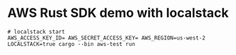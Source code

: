 # AWS Rust SDK demo with localstack

```
# localstack start
AWS_ACCESS_KEY_ID= AWS_SECRET_ACCESS_KEY= AWS_REGION=us-west-2 LOCALSTACK=true cargo --bin aws-test run
```
